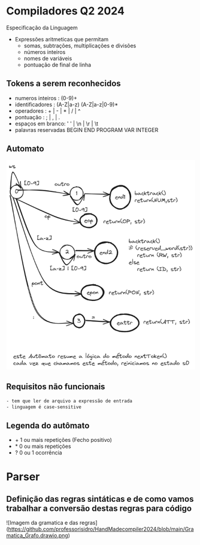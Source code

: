 # Compiladores Q2 2024
Especificação da Linguagem
- Expressões aritmeticas que permitam
	- somas, subtrações, multiplicações e divisões
	- números inteiros
	- nomes de variáveis
	- pontuação de final de linha

## Tokens a serem reconhecidos
- numeros inteiros : (0-9)+
- identificadores  : (A-Z|a-z) (A-Z|a-z|0-9)*
- operadores       : + | - | * | / | ^
- pontuação        : ; | , | .
- espaços em branco: ' ' | \n | \r | \t
- palavras reservadas
	BEGIN
	END
	PROGRAM
	VAR
	INTEGER

## Automato
![Imagem do Automato](https://github.com/professorisidro/HandMadeCompiler2024/blob/main/Automato_Linguagem.png)

## Requisitos não funcionais
	- tem que ler de arquivo a expressão de entrada
	- linguagem é case-sensitive

## Legenda do autômato
- \+   1 ou mais repetições (Fecho positivo)
- \*   0 ou mais repetições
- ?   0 ou 1 ocorrência

# Parser

## Definição das regras sintáticas e de como vamos trabalhar a conversão destas regras para código
![Imagem da gramatica e das regras]
(https://github.com/professorisidro/HandMadecompiler2024/blob/main/Gramatica_Grafo.drawio.png)
